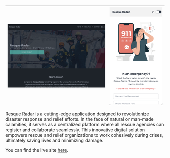 | ![Thumbnail](assets/images/thumbnail.png) | ![Logo](assets/images/thumbnail_portrait.png) |
| :---: | :---: |

Resque Radar is a cutting-edge application designed to revolutionize disaster response and relief efforts. In the face of natural or man-made calamities, it serves as a centralized platform where all rescue agencies can register and collaborate seamlessly. This innovative digital solution empowers rescue and relief organizations to work cohesively during crises, ultimately saving lives and minimizing damage.

You can find the live site [here](https://rescueradar.azurewebsites.net/).